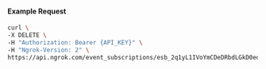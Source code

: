 <!-- Code generated for API Clients. DO NOT EDIT. -->

#### Example Request

```bash
curl \
-X DELETE \
-H "Authorization: Bearer {API_KEY}" \
-H "Ngrok-Version: 2" \
https://api.ngrok.com/event_subscriptions/esb_2q1yL1IVoYmCDeDRbdLGkD0eqEK/sources/ip_policy_updated.v0
```

